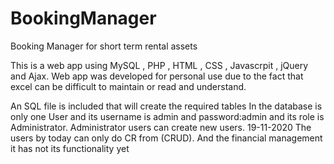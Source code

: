 # BookingManager
Booking Manager for short term rental assets

This is a web app using MySQL , PHP , HTML , CSS , Javascrpit , jQuery and Ajax.
Web app was developed for personal use due to the fact that excel can be difficult to maintain or read and understand.

An SQL file is included that will create the required tables
In the database is only one User and its username is admin and password:admin and its role is Administrator.
Administrator users can create new users.
19-11-2020
The users by today can only do CR from (CRUD).
And the financial management it has not its functionality yet
